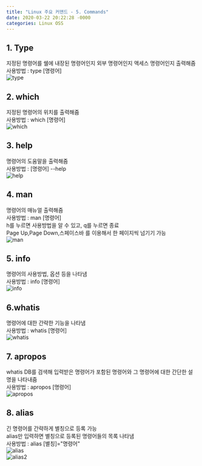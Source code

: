 ```yaml
---
title: "Linux 주요 커맨드 - 5. Commands"
date: 2020-03-22 20:22:28 -0000
categories: Linux OSS
---
```


## 1. Type       
지정된 명령어를 쉘에 내장된 명령어인지 외부 명령어인지 액세스 명령어인지 출력해줌      
사용방법 : type [명령어]     
![type](https://user-images.githubusercontent.com/62292136/77248211-05a99b00-6c7b-11ea-954a-635eee9e3edb.PNG)     
     
    
     
## 2. which
지정된 명령어의 위치를 출력해줌     
사용방법 : which [명령어]     
![which](https://user-images.githubusercontent.com/62292136/77248233-32f64900-6c7b-11ea-8fc7-fe7476b60656.PNG)     
     
     
     
## 3. help
명령어의 도움말을 출력해줌     
사용방법 : [명령어] --help     
![help](https://user-images.githubusercontent.com/62292136/77248253-5b7e4300-6c7b-11ea-9fd8-56d82ccf3ad5.PNG)     
     
     
     
## 4. man
명령어의 매뉴얼 출력해줌     
사용방법 : man [명령어]         
h를 누르면 사용방법을 알 수 있고, q를 누르면 종료        
Page Up,Page Down,스페이스바 를 이용해서 한 페이지씩 넘기기 가능     
![man](https://user-images.githubusercontent.com/62292136/77248298-ac8e3700-6c7b-11ea-81a0-84405f55ffc0.PNG)     
     
     
     
## 5. info     
명령어의 사용방법, 옵션 등을 나타냄     
사용방법 : info [명령어]     
![info](https://user-images.githubusercontent.com/62292136/77248311-cd568c80-6c7b-11ea-9202-04d527e9dcf3.PNG)     
     
     
     
## 6.whatis     
명령어에 대한 간략한 기능을 나타냄     
사용방법 : whatis [명령어]     
![whatis](https://user-images.githubusercontent.com/62292136/77248327-f0813c00-6c7b-11ea-81f1-952a42b5692e.PNG)     
     
     
     
## 7. apropos     
whatis DB를 검색해 입력받은 명령어가 포함된 명령어와 그 명령어에 대한 간단한 설명을 나타내줌     
사용방법 : apropos [명령어]     
![apropos](https://user-images.githubusercontent.com/62292136/77248365-3211e700-6c7c-11ea-828f-7c9122fd9a90.PNG)     
     
     
     
## 8. alias     
긴 명령어를 간략하게 별칭으로 등록 가능     
alias만 입력하면 별칭으로 등록된 명령어들의 목록 나타냄     
사용방법 : alias [별칭]="명령어"     
![alias](https://user-images.githubusercontent.com/62292136/77248387-65547600-6c7c-11ea-9ce9-38201c220002.PNG)     
![alias2](https://user-images.githubusercontent.com/62292136/77248389-684f6680-6c7c-11ea-8eff-f4478dc6acea.PNG)     






